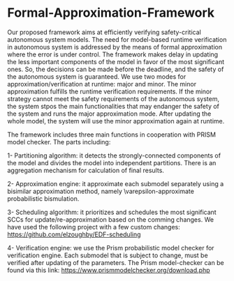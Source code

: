 # Formal-Approximation-Framework
Our proposed framework aims at efficiently verifying safety-critical autonomous system models. The need for model-based runtime verification in autonomous system is addressed by the means of formal approximation where the error is under control. The framework makes delay in updating the less important components of the model in favor of the most significant ones. So, the decisions can be made before the deadline, and the safety of the autonomous system is guaranteed. We use two modes for approximation/verification at runtime: major and minor. The minor approximation fulfills the runtime verification requirements. If the minor strategy cannot meet the safety requirements of the autonomous system, the system stpos the main functionalities that may endanger the safety of the system and runs the major approximation mode. After updating the whole model, the system will use the minor approximation again at runtime.

The framework includes three main functions in cooperation with PRISM model checker. The parts including:

1- Partitioning algorithm: it detects the strongly-connected components of the model and divides the model into independent partitions. There is an aggregation mechanism for calculation of final results. 

2- Approximation engine: it approximate each submodel separately using a bisimilar approximation method, namely \varepsilon-approximate probabilistic bismulation. 

3- Scheduling algorithm: it prioritizes and schedules the most significant SCCs for update/re-approximation based on the comming changes. We have used the following project with a few custom changes: https://github.com/elzoughby/EDF-scheduling

4- Verification engine: we use the Prism probabilistic model checker for verification engine. Each submodel that is subject to change, must be verified after updating of the parameters. The Prism model-checker can be found via this link: https://www.prismmodelchecker.org/download.php
